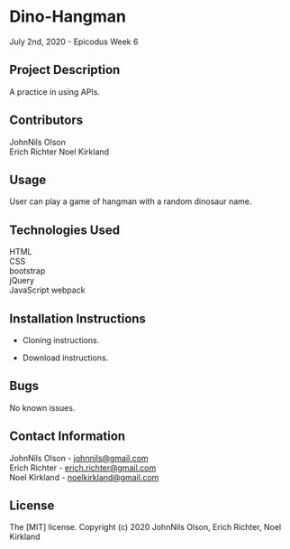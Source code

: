 # Dino-Hangman
July 2nd, 2020 - Epicodus Week 6

## Project Description
A practice in using APIs.

## Contributors
JohnNils Olson  
Erich Richter
Noel Kirkland

## Usage
User can play a game of hangman with a random dinosaur name.

## Technologies Used
HTML  
CSS  
bootstrap  
jQuery  
JavaScript
webpack  

## Installation Instructions
* Cloning instructions.

* Download instructions.

## Bugs
No known issues.

## Contact Information
JohnNils Olson - johnnils@gmail.com  
Erich Richter - erich.richter@gmail.com  
Noel Kirkland - noelkirkland@gmail.com

## License
The [MIT] license.
Copyright (c) 2020 JohnNils Olson, Erich Richter, Noel Kirkland